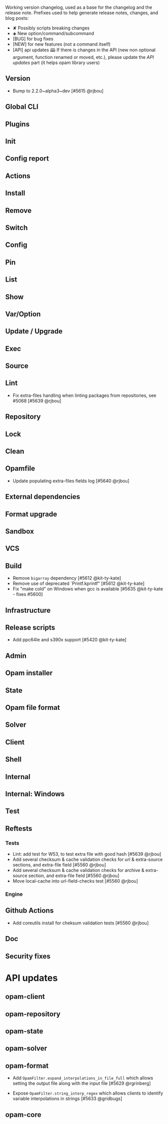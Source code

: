 Working version changelog, used as a base for the changelog and the release
note.
Prefixes used to help generate release notes, changes, and blog posts:
* ✘ Possibly scripts breaking changes
* ◈ New option/command/subcommand
* [BUG] for bug fixes
* [NEW] for new features (not a command itself)
* [API] api updates 🕮
If there is changes in the API (new non optional argument, function renamed or
moved, etc.), please update the _API updates_ part (it helps opam library
users)

## Version
  * Bump to 2.2.0~alpha3~dev [#5615 @rjbou]

## Global CLI

## Plugins

## Init

## Config report

## Actions

## Install

## Remove

## Switch

## Config

## Pin

## List

## Show

## Var/Option

## Update / Upgrade

## Exec

## Source

## Lint
  * Fix extra-files handling when linting packages from repositories, see #5068 [#5639 @rjbou]

## Repository

## Lock

## Clean

## Opamfile
  * Update populating extra-files fields log [#5640 @rjbou]

## External dependencies

## Format upgrade

## Sandbox

## VCS

## Build
  * Remove `bigarray` dependency [#5612 @kit-ty-kate]
  * Remove use of deprecated `Printf.kprintf" [#5612 @kit-ty-kate]
  * Fix "make cold" on Windows when gcc is available [#5635 @kit-ty-kate - fixes #5600]

## Infrastructure

## Release scripts
  * Add ppc64le and s390x support [#5420 @kit-ty-kate]

## Admin

## Opam installer

## State

## Opam file format

## Solver

## Client

## Shell

## Internal

## Internal: Windows

## Test

## Reftests
### Tests
  * Lint: add test for W53, to test extra file with good hash [#5639 @rjbou]
  * Add several checksum & cache validation checks for url & extra-source sections, and extra-file field [#5560 @rjbou]
  * Add several checksum & cache validation checks for archive & extra-source section, and extra-file field [#5560 @rjbou]
  * Move local-cache into url-field-checks test [#5560 @rjbou]

### Engine

## Github Actions
  * Add coreutils install for cheksum validation tests [#5560 @rjbou]

## Doc

## Security fixes

# API updates
## opam-client

## opam-repository

## opam-state

## opam-solver

## opam-format

* Add `OpamFilter.expand_interpolations_in_file_full` which allows setting the
  output file along with the input file [#5629 @rgrinberg]

* Expose `OpamFilter.string_interp_regex` which allows clients to identify
  variable interpolations in strings [#5633 @gridbugs]

## opam-core
